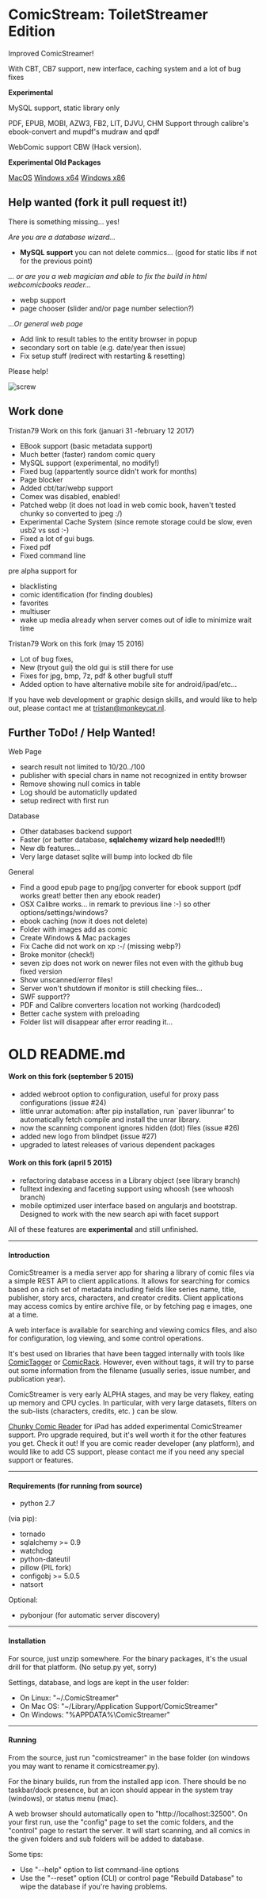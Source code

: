 # ComicStream: ToiletStreamer Edition

Improved ComicStreamer!

With CBT, CB7 support, new interface, caching system and a lot of bug fixes

__Experimental__

MySQL support, static library only

PDF, EPUB, MOBI, AZW3, FB2, LIT, DJVU, CHM Support through calibre's ebook-convert and mupdf's mudraw and qpdf

WebComic support CBW (Hack version).


__Experimental Old Packages__

[MacOS](https://dl.dropboxusercontent.com/u/12474226/ComicStreamer/ComicStreamer-0.9.51.dmg)
[Windows x64](https://dl.dropboxusercontent.com/u/12474226/ComicStreamer/ComicStreamer-0.9.51-x64.exe)
[Windows x86](https://dl.dropboxusercontent.com/u/12474226/ComicStreamer/ComicStreamer-0.9.51.exe)

## Help wanted (fork it pull request it!)
There is something missing... yes! 

_Are you are a database wizard..._

-  __MySQL support__ you can not delete commics... (good for static libs if not for the previous point)

_... or are you a web magician and able to fix the build in html webcomicbooks reader..._

- webp support
- page chooser (slider and/or page number selection?)

_...Or general web page_
- Add link to result tables to the entity browser in popup
- secondary sort on table (e.g. date/year then issue)
- Fix setup stuff (redirect with restarting & resetting)


Please help!

![screw](https://raw.githubusercontent.com/Tristan79/ComicStreamer/master/ad.png)
   
## Work done

Tristan79 Work on this fork (januari 31 -february 12 2017)

- EBook support (basic metadata support)
- Much better (faster) random comic query
- MySQL support (experimental, no modify!) 
- Fixed bug (appartently source didn't work for months)
- Page blocker
- Added cbt/tar/webp support
- Comex was disabled, enabled!
- Patched webp (it does not load in web comic book, haven't tested chunky so converted to jpeg :/)
- Experimental Cache System (since remote storage could be slow, even usb2 vs ssd :-)
- Fixed a lot of gui bugs.
- Fixed pdf
- Fixed command line

pre alpha support for
- blacklisting
- comic identification (for finding doubles)
- favorites
- multiuser
- wake up media already when server comes out of idle to minimize wait time

Tristan79 Work on this fork (may 15 2016)

- Lot of bug fixes, 
- New (tryout gui) the old gui is still there for use
- Fixes for jpg, bmp, 7z, pdf & other bugfull stuff
- Added option to have alternative mobile site for android/ipad/etc...

If you have web development or graphic design skills, and would like to help out, please contact me at tristan@monkeycat.nl.

## Further ToDo! / Help Wanted!

Web Page
- search result not limited to 10/20../100 
- publisher with special chars in name not recognized in entity browser
- Remove showing null comics in table
- Log should be automaticlly updated
- setup redirect with first run

Database
- Other databases backend support
- Faster (or better database, __sqlalchemy wizard help needed!!!__)
- New db features...
- Very large dataset sqlite will bump into locked db file

General
- Find a good epub page to png/jpg converter for ebook support (pdf works great! better then any ebook reader)
- OSX Calibre works... in remark to previous line :-) so other options/settings/windows?
- ebook caching (now it does not delete)
- Folder with images add as comic
- Create Windows & Mac packages
- Fix Cache did not work on xp :-/ (missing webp?)
- Broke monitor (check!)
- seven zip does not work on newer files not even with the github bug fixed version
- Show unscanned/error files!
- Server won't shutdown if monitor is still checking files...
- SWF support??
- PDF and Calibre converters location not working (hardcoded)
- Better cache system with preloading
- Folder list will disappear after error reading it...

# OLD README.md

#### Work on this fork (september 5 2015)
 - added webroot option to configuration, useful for proxy pass configurations (issue #24)
 - little unrar automation: after pip installation, run `paver libunrar'
   to automatically fetch compile and install the unrar library.
 - now the scanning component ignores hidden (dot) files (issue #26)
 - added new logo from blindpet (issue #27)
 - upgraded to latest releases of various dependent packages
#### Work on this fork (april 5 2015)

 - refactoring database access in a Library object (see library branch)
 - fulltext indexing and faceting support using whoosh (see whoosh branch)
 - mobile optimized user interface based on angularjs and bootstrap. Designed
   to work with the new search api with facet support

All of these features are **experimental** and still unfinished.

-----
#### Introduction


ComicStreamer is a media server app for sharing a library of comic files via a simple REST API to client applications.
It allows for searching for comics based on a rich set of metadata including fields like series name, title, publisher,
story arcs, characters, and creator credits.  Client applications may access comics by entire archive file, or by fetching pag
e images, one at a time.

A web interface is available for searching and viewing comics files, and also for configuration, log viewing, and some control
operations.

It's best used on libraries that have been tagged internally with tools like [ComicTagger](http://code.google.com/p/comictagger/) or
[ComicRack](http://comicrack.cyolito.com/). However, even without tags, it will try to parse out some information from the filename
(usually series, issue number, and publication year).

ComicStreamer is very early ALPHA stages, and may be very flakey, eating up memory and CPU cycles. In particular, with very large datasets,
filters on the sub-lists (characters, credits, etc. ) can be slow.

[Chunky Comic Reader](http://chunkyreader.com/) for iPad has added experimental ComicStreamer support. Pro upgrade required, but it's well
worth it for the other features you get.  Check it out!  If you are comic reader developer (any platform), and would like to add CS support,
please contact me if you need any special support or features.

----------

#### Requirements (for running from source) 

* python 2.7

(via pip):

* tornado
* sqlalchemy >= 0.9
* watchdog
* python-dateutil
* pillow (PIL fork)
* configobj >= 5.0.5
* natsort

Optional:

* pybonjour (for automatic server discovery)


------
#### Installation

For source, just unzip somewhere.  For the binary packages, it's the usual drill for that platform.
(No setup.py yet, sorry)

Settings, database, and logs are kept in the user folder:

* On Linux: "~/.ComicStreamer"
* On Mac OS: "~/Library/Application Support/ComicStreamer"
* On Windows:  "%APPDATA%\ComicStreamer"

----------
#### Running

From the source, just run "comicstreamer" in the base folder (on windows you may want to rename it comicstreamer.py).

For the binary builds, run from the installed app icon.  There should be no taskbar/dock presence, but an icon should appear in the system tray
(windows), or status menu (mac).

A web browser should automatically open to "http://localhost:32500".  On your first run, use the "config" page to set the comic folders, and
the "control" page to restart the server.  It will start scanning, and all comics in the given folders and sub folders will be added to database.

Some tips:

* Use "--help" option to list command-line options
* Use the "--reset" option (CLI) or control page "Rebuild Database" to wipe the database if you're having problems.

